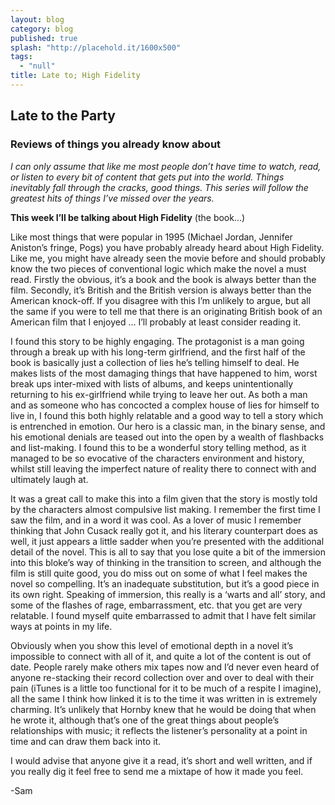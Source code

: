 ```yaml
---
layout: blog
category: blog
published: true
splash: "http://placehold.it/1600x500"
tags: 
  - "null"
title: Late to; High Fidelity
---
```


## Late to the Party

### Reviews of things you already know about

_I can only assume that like me most people don’t have time to watch, read, or listen to every bit of content that gets put into the world. Things inevitably fall through the cracks, good things. This series will follow the greatest hits of things I’ve missed over the years._


**This week I’ll be talking about High Fidelity** (the book…)


Like most things that were popular in 1995 (Michael Jordan, Jennifer Aniston’s fringe, Pogs) you have probably already heard about High Fidelity. Like me, you might have already seen the movie before and should probably know the two pieces of conventional logic which make the novel a must read. Firstly the obvious, it’s a book and the book is always better than the film. Secondly, it’s British and the British version is always better than the American knock-off. If you disagree with this I’m unlikely to argue, but all the same if you were to tell me that there is an originating British book of an American film that I enjoyed … I’ll probably at least consider reading it.


I found this story to be highly engaging. The protagonist is a man going through a break up with his long-term girlfriend, and the first half of the book is basically just a collection of lies he’s telling himself to deal. He makes lists of the most damaging things that have happened to him, worst break ups inter-mixed with lists of albums, and keeps unintentionally returning to his ex-girlfriend while trying to leave her out. As both a man and as someone who has concocted a complex house of lies for himself to live in, I found this both highly relatable and a good way to tell a story which is entrenched in emotion. Our hero is a classic man, in the binary sense, and his emotional denials are teased out into the open by a wealth of flashbacks and list-making. I found this to be a wonderful story telling method, as it managed to be so evocative of the characters environment and history, whilst still leaving the imperfect nature of reality there to connect with and ultimately laugh at.


It was a great call to make this into a film given that the story is mostly told by the characters almost compulsive list making. I remember the first time I saw the film, and in a word it was cool. As a lover of music I remember thinking that John Cusack really got it, and his literary counterpart does as well, it just appears a little sadder when you’re presented with the additional detail of the novel. This is all to say that you lose quite a bit of the immersion into this bloke’s way of thinking in the transition to screen, and although the film is still quite good, you do miss out on some of what I feel makes the novel so compelling. It’s an inadequate substitution, but it’s a good piece in its own right. Speaking of immersion, this really is a ‘warts and all’ story, and some of the flashes of rage, embarrassment, etc. that you get are very relatable. I found myself quite embarrassed to admit that I have felt similar ways at points in my life.


Obviously when you show this level of emotional depth in a novel it’s impossible to connect with all of it, and quite a lot of the content is out of date. People rarely make others mix tapes now and I’d never even heard of anyone re-stacking their record collection over and over to deal with their pain (iTunes is a little too functional for it to be much of a respite I imagine), all the same I think how linked it is to the time it was written in is extremely charming. It’s unlikely that Hornby knew that he would be doing that when he wrote it, although that’s one of the great things about people’s relationships with music; it reflects the listener’s personality at a point in time and can draw them back into it.


I would advise that anyone give it a read, it’s short and well written, and if you really dig it feel free to send me a mixtape of how it made you feel.

-Sam

